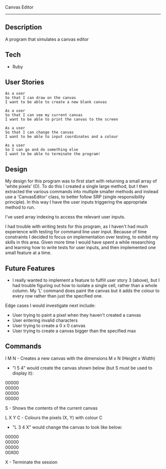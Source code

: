 Canvas Editor

----------

Description
-----------
A program that simulates a canvas editor

Tech
----
- Ruby

User Stories
------------
```
As a user  
So that I can draw on the canvas  
I want to be able to create a new blank canvas
```
```
As a user  
So that I can see my current canvas  
I want to be able to print the canvas to the screen
```
```
As a user  
So that I can change the canvas  
I want to be able to input coordinates and a colour
```
```
As a user
So I can go and do something else
I want to be able to terminate the program!
```

Design
------
My design for this program was to first start with returning a small array of 'white pixels' (O). To do
this I created a single large method, but I then extracted the various commands into multiple smaller methods and instead use a 'CanvasEditor' class, to better follow SRP (single responsibility principle). In this way I have the user inputs triggering the appropriate method to run.

I've used array indexing to access the relevant user inputs.

I had trouble with writing tests for this program, as I haven't had much experience with testing for command line user input. Because of time constraints I decided to focus on implementation over testing, to exhibit my skills in this area. Given more time I would have spent a while researching and learning how to write tests for user inputs, and then implemented one small feature at a time.

Future Features
---------------
- I really wanted to implement a feature to fulfill user story 3 (above), but I had trouble figuring out how to isolate a single cell, rather than a whole column. My 'L' command does paint the canvas but it adds the colour to every row rather than just the specified one.

Edge cases I would investigate next include:
- User trying to paint a pixel when they haven't created a canvas
- User entering invalid characters
- User trying to create a 0 x 0 canvas
- User trying to create a canvas bigger than the specified max


Commands
--------

I M N - Creates a new canvas with the dimensions M x N (Height x Width)  

- "I 5 4" would create the canvas shown below (but S must be used to display it):

00000  
00000  
00000  
00000

S - Shows the contents of the current canvas

L X Y C - Colours the pixels (X, Y) with colour C

- "L 3 4 X" would change the canvas to look like below:

00000  
00000  
00000  
00X00

X - Terminate the session

